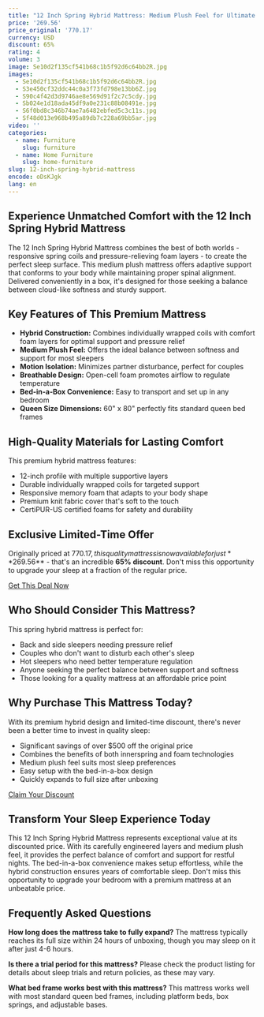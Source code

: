 ```yaml
---
title: "12 Inch Spring Hybrid Mattress: Medium Plush Feel for Ultimate Pressure Relief"
price: '269.56'
price_original: '770.17'
currency: USD
discount: 65%
rating: 4
volume: 3
image: Se10d2f135cf541b68c1b5f92d6c64bb2R.jpg
images:
  - Se10d2f135cf541b68c1b5f92d6c64bb2R.jpg
  - S3e450cf32ddc44c0a3f73fd798e13bb6Z.jpg
  - S90c4f42d3d9746ae8e569d91f2c7c5cdy.jpg
  - Sb024e1d18ada45df9a0e231c88b08491e.jpg
  - S6f0bd8c346b74ae7a6482ebfed5c3c11s.jpg
  - Sf48d013e968b495a89db7c228a69bb5ar.jpg
video: ''
categories:
  - name: Furniture
    slug: furniture
  - name: Home Furniture
    slug: home-furniture
slug: 12-inch-spring-hybrid-mattress
encode: oDsKJgk
lang: en
---
```


## Experience Unmatched Comfort with the 12 Inch Spring Hybrid Mattress

The 12 Inch Spring Hybrid Mattress combines the best of both worlds - responsive spring coils and pressure-relieving foam layers - to create the perfect sleep surface. This medium plush mattress offers adaptive support that conforms to your body while maintaining proper spinal alignment. Delivered conveniently in a box, it's designed for those seeking a balance between cloud-like softness and sturdy support.

## Key Features of This Premium Mattress

- **Hybrid Construction:** Combines individually wrapped coils with comfort foam layers for optimal support and pressure relief
- **Medium Plush Feel:** Offers the ideal balance between softness and support for most sleepers
- **Motion Isolation:** Minimizes partner disturbance, perfect for couples
- **Breathable Design:** Open-cell foam promotes airflow to regulate temperature
- **Bed-in-a-Box Convenience:** Easy to transport and set up in any bedroom
- **Queen Size Dimensions:** 60" x 80" perfectly fits standard queen bed frames

## High-Quality Materials for Lasting Comfort

This premium hybrid mattress features:
- 12-inch profile with multiple supportive layers
- Durable individually wrapped coils for targeted support
- Responsive memory foam that adapts to your body shape
- Premium knit fabric cover that's soft to the touch
- CertiPUR-US certified foams for safety and durability

## Exclusive Limited-Time Offer

Originally priced at $770.17, this quality mattress is now available for just **$269.56** - that's an incredible **65% discount**. Don't miss this opportunity to upgrade your sleep at a fraction of the regular price.

<div class="flex justify-center my-2">
<a href="https://buy.csgad.com/oDsKJgk" rel="nofollow sponsored" target="_blank" class="py-2 px-4 rounded-md text-white font-semibold bg-gradient-to-r from-[#f73c22] to-[#ff7b48]">Get This Deal Now</a>
</div>

## Who Should Consider This Mattress?

This spring hybrid mattress is perfect for:
- Back and side sleepers needing pressure relief
- Couples who don't want to disturb each other's sleep
- Hot sleepers who need better temperature regulation
- Anyone seeking the perfect balance between support and softness
- Those looking for a quality mattress at an affordable price point

## Why Purchase This Mattress Today?

With its premium hybrid design and limited-time discount, there's never been a better time to invest in quality sleep:
- Significant savings of over $500 off the original price
- Combines the benefits of both innerspring and foam technologies
- Medium plush feel suits most sleep preferences
- Easy setup with the bed-in-a-box design
- Quickly expands to full size after unboxing

<div class="flex justify-center my-2">
<a href="https://buy.csgad.com/oDsKJgk" rel="nofollow sponsored" target="_blank" class="py-2 px-4 rounded-md text-white font-semibold bg-gradient-to-r from-[#f73c22] to-[#ff7b48]">Claim Your Discount</a>
</div>

## Transform Your Sleep Experience Today

This 12 Inch Spring Hybrid Mattress represents exceptional value at its discounted price. With its carefully engineered layers and medium plush feel, it provides the perfect balance of comfort and support for restful nights. The bed-in-a-box convenience makes setup effortless, while the hybrid construction ensures years of comfortable sleep. Don't miss this opportunity to upgrade your bedroom with a premium mattress at an unbeatable price.

## Frequently Asked Questions

**How long does the mattress take to fully expand?**
The mattress typically reaches its full size within 24 hours of unboxing, though you may sleep on it after just 4-6 hours.

**Is there a trial period for this mattress?**
Please check the product listing for details about sleep trials and return policies, as these may vary.

**What bed frame works best with this mattress?**
This mattress works well with most standard queen bed frames, including platform beds, box springs, and adjustable bases.